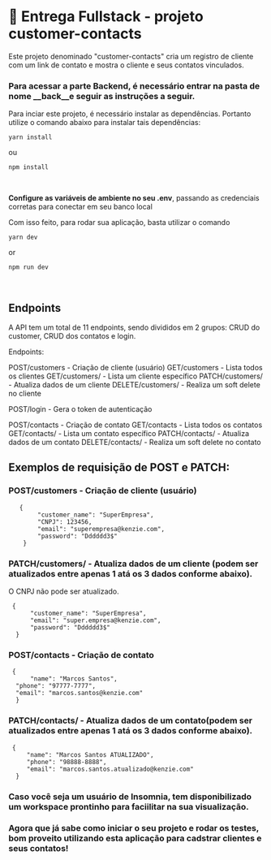 # 🏁 Entrega Fullstack - projeto **customer-contacts**
Este projeto denominado "customer-contacts" cria um registro de cliente com um link de contato e mostra o cliente e seus contatos vinculados.
### Para acessar a parte Backend, é necessário entrar na pasta de nome __back__e seguir as instruções a seguir.


Para inciar este projeto, é necessário instalar as dependências. Portanto utilize o comando abaixo para instalar tais dependências:

```
yarn install
```
ou
```
npm install
```

<br>

**Configure as variáveis de ambiente no seu .env**, passando as credenciais corretas para conectar em seu banco local


Com isso feito, para rodar sua aplicação, basta utilizar o comando
```
yarn dev
```
or 
```
npm run dev
```

<br>

## Endpoints 
A API tem um total de 11 endpoints, sendo divididos em 2 grupos: CRUD do customer, CRUD dos contatos e login.

Endpoints:

POST/customers - Criação de cliente (usuário) 
GET/customers - Lista todos os clientes 
GET/customers/<id> - Lista um cliente específico 
PATCH/customers/<id> - Atualiza dados de um cliente
DELETE/customers/ - Realiza um soft delete no cliente

POST/login - Gera o token de autenticação
  
POST/contacts - Criação de contato
GET/contacts - Lista todos os contatos 
GET/contacts/<id> - Lista um contato específico 
PATCH/contacts/<id> - Atualiza dados de um contato
DELETE/contacts/ - Realiza um soft delete no contato
  
## Exemplos de requisição de POST e PATCH:

  ### POST/customers - Criação de cliente (usuário) 
```
   {
        "customer_name": "SuperEmpresa",
        "CNPJ": 123456,
        "email": "superempresa@kenzie.com",
        "password": "Dddddd3$"
    }
```
  
 ### PATCH/customers/<id> - Atualiza dados de um cliente (podem ser atualizados entre apenas 1 atá os 3 dados conforme abaixo). 
 O CNPJ não pode ser atualizado.
  ```
   {
        "customer_name": "SuperEmpresa",
        "email": "super.empresa@kenzie.com",
        "password": "Dddddd3$"
    }
```
  
 ### POST/contacts - Criação de contato
  ```
   {
        "name": "Marcos Santos",
	"phone": "97777-7777",
	"email": "marcos.santos@kenzie.com"
    }
```

 ### PATCH/contacts/<id> - Atualiza dados de um contato(podem ser atualizados entre apenas 1 atá os 3 dados conforme abaixo).                     
  ```
   {
       "name": "Marcos Santos ATUALIZADO",
       "phone": "98888-8888",
       "email": "marcos.santos.atualizado@kenzie.com"
    }
```


### Caso você seja um usuário de Insomnia, tem disponibilizado um **workspace** prontinho para faciilitar na sua visualização.

### Agora que já sabe como iniciar o seu projeto e rodar os testes, bom proveito utilizando esta aplicação para cadstrar clientes e seus contatos!
